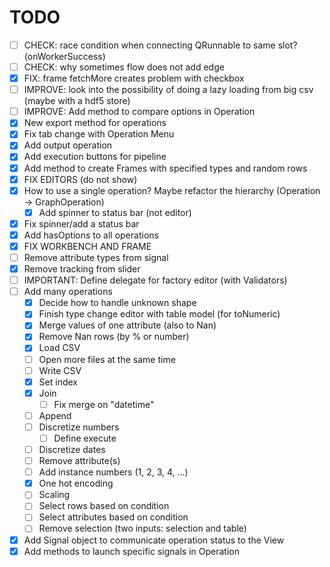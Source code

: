 # TODO
- [ ] CHECK: race condition when connecting QRunnable to same slot? (onWorkerSuccess)
- [ ] CHECK: why sometimes flow does not add edge
- [x] FIX: frame fetchMore creates problem with checkbox
- [ ] IMPROVE: look into the possibility of doing a lazy loading from big csv (maybe with a hdf5 store)
- [ ] IMPROVE: Add method to compare options in Operation
- [x] New export method for operations
- [x] Fix tab change with Operation Menu
- [x] Add output operation
- [x] Add execution buttons for pipeline
- [x] Add method to create Frames with specified types and random rows
- [x] FIX EDITORS (do not show)
- [x] How to use a single operation? Maybe refactor the hierarchy (Operation -> GraphOperation)
    - [x] Add spinner to status bar (not editor)
- [x] Fix spinner/add a status bar
- [x] Add hasOptions to all operations
- [x] FIX WORKBENCH AND FRAME
- [ ] Remove attribute types from signal
- [x] Remove tracking from slider
- [ ] IMPORTANT: Define delegate for factory editor (with Validators)
- [ ] Add many operations
    - [x] Decide how to handle unknown shape
    - [x] Finish type change editor with table model (for toNumeric)
    - [x] Merge values of one attribute (also to Nan)
    - [x] Remove Nan rows (by % or number)
    - [x] Load CSV
    - [ ] Open more files at the same time
    - [ ] Write CSV
    - [x] Set index
    - [x] Join
        - [ ] Fix merge on "datetime"
    - [ ] Append
    - [ ] Discretize numbers
        - [ ] Define execute
    - [ ] Discretize dates
    - [ ] Remove attribute(s)
    - [ ] Add instance numbers (1, 2, 3, 4, ...)
    - [x] One hot encoding
    - [ ] Scaling
    - [ ] Select rows based on condition
    - [ ] Select attributes based on condition
    - [ ] Remove selection (two inputs: selection and table)
- [x] Add Signal object to communicate operation status to the View
- [x] Add methods to launch specific signals in Operation